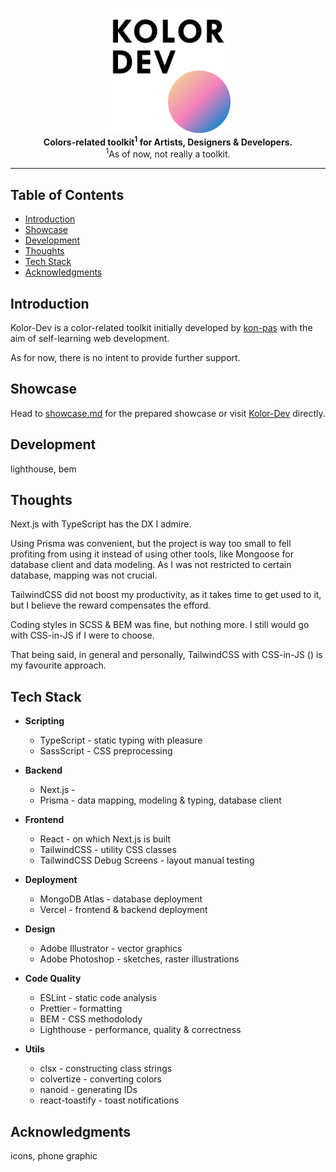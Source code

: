 <p align="center">
  <a href="https://kolor-dev.vercel.app/" target="_blank">
    <picture>
      <source
        media="(prefers-color-scheme: light)"
        srcset="/showcase/assets/kolor_dev_logo_0_light.svg"
      />
      <source
        media="(prefers-color-scheme: dark)"
        srcset="/showcase/assets/kolor_dev_logo_0.svg"
      />
      <img
        alt="Kolor-Dev"
        title="Kolor-Dev"
        src="/showcase/assets/kolor_dev_logo_0_light.svg"
        width="200"
        style="max-width: 100%;"
      />
    </picture>
  </a>
  <br />

  <b align="center">
    Colors-related toolkit<sup>1</sup> for Artists, Designers & Developers.
  </b>
  <br />
  <span><sup>1</sup>As of now, not really a toolkit.</span>
</p>

---

## Table of Contents <!-- omit in toc -->

- [Introduction](#introduction)
- [Showcase](#showcase)
- [Development](#development)
- [Thoughts](#thoughts)
- [Tech Stack](#tech-stack)
- [Acknowledgments](#acknowledgments)

## Introduction

Kolor-Dev is a color-related toolkit initially developed by
[kon-pas](https://github.com/kon-pas) with the aim of self-learning web
development.

As for now, there is no intent to provide further support.

## Showcase

Head to [showcase.md](/showcase/showcase.md) for the prepared showcase or visit
[Kolor-Dev](https://kolor-dev.vercel.app/) directly.

## Development

lighthouse, bem

## Thoughts

Next.js with TypeScript has the DX I admire.

Using Prisma was convenient, but the project is way too small to fell profiting from using it instead of using other tools, like Mongoose for database client and data modeling. As I was not restricted to certain database, mapping was not crucial.

TailwindCSS did not boost my productivity, as it takes time to get used to it,
but I believe the reward compensates the efford.

Coding styles in SCSS & BEM was fine, but nothing more. I still would go with CSS-in-JS if I were to choose.

That being said, in general and personally, TailwindCSS with CSS-in-JS () is my favourite approach.

## Tech Stack

- **Scripting**

  - TypeScript - static typing with pleasure
  - SassScript - CSS preprocessing

- **Backend**

  - Next.js -
  - Prisma - data mapping, modeling & typing, database client

- **Frontend**

  - React - on which Next.js is built
  - TailwindCSS - utility CSS classes
  - TailwindCSS Debug Screens - layout manual testing

- **Deployment**

  - MongoDB Atlas - database deployment
  - Vercel - frontend & backend deployment

- **Design**

  - Adobe Illustrator - vector graphics
  - Adobe Photoshop - sketches, raster illustrations

- **Code Quality**

  - ESLint - static code analysis
  - Prettier - formatting
  - BEM - CSS methodolody
  - Lighthouse - performance, quality & correctness

- **Utils**

  - clsx - constructing class strings
  - colvertize - converting colors
  - nanoid - generating IDs
  - react-toastify - toast notifications

## Acknowledgments

icons, phone graphic
